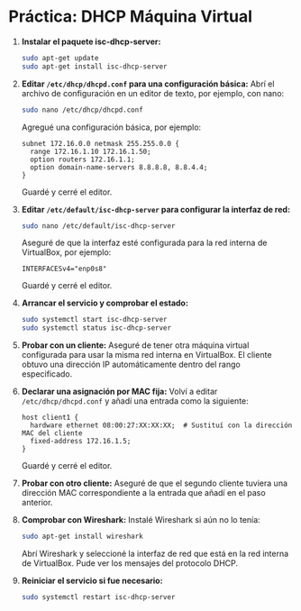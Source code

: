 # Práctica: DHCP Máquina Virtual

1. **Instalar el paquete isc-dhcp-server:**
    ```bash
    sudo apt-get update
    sudo apt-get install isc-dhcp-server
    ```

2. **Editar `/etc/dhcp/dhcpd.conf` para una configuración básica:**
    Abrí el archivo de configuración en un editor de texto, por ejemplo, con nano:
    ```bash
    sudo nano /etc/dhcp/dhcpd.conf
    ```
    Agregué una configuración básica, por ejemplo:
    ```plaintext
    subnet 172.16.0.0 netmask 255.255.0.0 {
      range 172.16.1.10 172.16.1.50;
      option routers 172.16.1.1;
      option domain-name-servers 8.8.8.8, 8.8.4.4;
    }
    ```
    Guardé y cerré el editor.

3. **Editar `/etc/default/isc-dhcp-server` para configurar la interfaz de red:**
    ```bash
    sudo nano /etc/default/isc-dhcp-server
    ```
    Aseguré de que la interfaz esté configurada para la red interna de VirtualBox, por ejemplo:
    ```plaintext
    INTERFACESv4="enp0s8"
    ```
    Guardé y cerré el editor.

4. **Arrancar el servicio y comprobar el estado:**
    ```bash
    sudo systemctl start isc-dhcp-server
    sudo systemctl status isc-dhcp-server
    ```

5. **Probar con un cliente:**
    Aseguré de tener otra máquina virtual configurada para usar la misma red interna en VirtualBox. El cliente obtuvo una dirección IP automáticamente dentro del rango especificado.

6. **Declarar una asignación por MAC fija:**
    Volví a editar `/etc/dhcp/dhcpd.conf` y añadí una entrada como la siguiente:
    ```plaintext
    host client1 {
      hardware ethernet 08:00:27:XX:XX:XX;  # Sustituí con la dirección MAC del cliente
      fixed-address 172.16.1.5;
    }
    ```
    Guardé y cerré el editor.

7. **Probar con otro cliente:**
    Aseguré de que el segundo cliente tuviera una dirección MAC correspondiente a la entrada que añadí en el paso anterior.

8. **Comprobar con Wireshark:**
    Instalé Wireshark si aún no lo tenía:
    ```bash
    sudo apt-get install wireshark
    ```
    Abrí Wireshark y seleccioné la interfaz de red que está en la red interna de VirtualBox. Pude ver los mensajes del protocolo DHCP.

9. **Reiniciar el servicio si fue necesario:**
    ```bash
    sudo systemctl restart isc-dhcp-server
    ```
